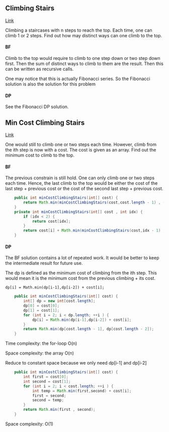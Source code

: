 ## Climbing Stairs

[Link](https://leetcode.com/problems/climbing-stairs/)

Climbing a staircases with n steps to reach the top. Each time, one can climb 1 or 2 steps. Find out how may distinct ways can one climb to the top.

#### BF

Climb to the top would require to climb to one step down or two step down first. Then the sum of distinct ways to climb to them are the result. Then this can be written as recursive calls.

One may notice that this is actually Fibonacci series. So the Fibonacci solution is also the solution for this problem

#### DP

See the Fibonacci DP solution.

## Min Cost Climbing Stairs

[Link](https://leetcode.com/problems/min-cost-climbing-stairs/)

One would still to climb one or two steps each time. However, climb from the ith step is now with a cost. The cost is given as an array. Find out the minimum cost to climb to the top.

#### BF

The previous constrain is still hold. One can only climb one or two steps each time. Hence, the last climb to the top would be either the cost of the last step + previous cost or the cost of the second last step + previous cost.

```java
    public int minCostClimbingStairs(int[] cost) {
        return Math.min(minCostClimbingStairs(cost,cost.length - 1) , (minCostClimbingStairs(cost,cost.length - 2));
    }
    private int minCostClimbingStairs(int[] cost , int idx) {
        if (idx < 2) {
            return cost[idx];
        }
        return cost[i] + Math.min(minCostClimbingStairs(cost,idx - 1) , minCostClimbingStairs(cost,idx - 2));
    }
```

#### DP

The BF solution contains a lot of repeated work.  It would be better to keep the intermediate result for future use.

The dp is defined as the minimum cost of climbing from the ith step. This would mean it is the minimum cost from the previous climbing + its cost.

```
dp[i] = Math.min(dp[i-1],dp[i-2]) + cost[i];
```

```java
    public int minCostClimbingStairs(int[] cost) {
        int[] dp = new int[cost.length];
        dp[0] = cost[0];
        dp[1] = cost[1];
        for (int i = 2; i < dp.length; ++i ) {
            dp[i] = Math.min(dp[i-1],dp[i-2]) + cost[i];
        }
        return Math.min(dp[cost.length - 1], dp[cost.length - 2]);
    }
```

Time complexity: the for-loop O(n)

Space complexity: the array O(n)

Reduce to constant space because we only need dp[i-1] and dp[i-2]

```java
    public int minCostClimbingStairs(int[] cost) {
        int first = cost[0];
        int second = cost[1];
        for (int i = 2; i < cost.length; ++i ) {
            int temp = Math.min(first,second) + cost[i];
            first = second;
            second = temp;
        }
        return Math.min(first , second);
    }
```

Space complexity: O(1)